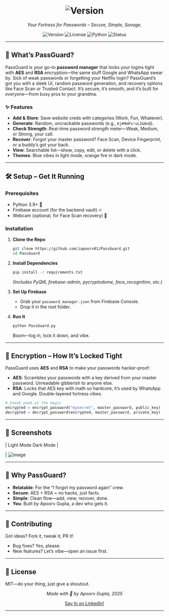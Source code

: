 
<h1 align="center">
 <img src="https://github.com/user-attachments/assets/49923bf9-9c42-4f2b-a67f-2d4ce476899f" alt="Version"/>


</h1>
<p align="center"><em>Your Fortress for Passwords – Secure, Simple, Savage.</em></p>

<p align="center">
  <img src="https://img.shields.io/badge/Version-1.0-blue?style=for-the-badge" alt="Version"/>
  <img src="https://img.shields.io/badge/License-MIT-orange?style=for-the-badge" alt="License"/>
  <img src="https://img.shields.io/badge/Python-3.9+-green?style=for-the-badge" alt="Python"/>
  <img src="https://img.shields.io/badge/Status-Awesome-ff69b4?style=for-the-badge" alt="Status"/>
</p>

---

## 🌟 What’s PassGuard?

PassGuard is your go-to **password manager** that locks your logins tight with **AES** and **RSA** encryption—the same stuff Google and WhatsApp swear by. Sick of weak passwords or forgetting your Netflix login? PassGuard’s got you with a sleek UI, random password generation, and recovery options like Face Scan or Trusted Contact. It’s secure, it’s smooth, and it’s built for *everyone*—from busy pros to your grandma.

### ✨ Features
- **Add & Store**: Save website creds with categories (Work, Fun, Whatever).  
- **Generate**: Random, uncrackable passwords (e.g., `Kj#9mPx!vL2&8nQ`).  
- **Check Strength**: Real-time password strength meter—Weak, Medium, or Strong, your call.  
- **Recover**: Forgot your master password? Face Scan, Device Fingerprint, or a buddy’s got your back.  
- **View**: Searchable list—show, copy, edit, or delete with a click.  
- **Themes**: Blue vibes in light mode, orange fire in dark mode.  

---

## 🛠️ Setup – Get It Running

### Prerequisites
- Python 3.9+ 🐍  
- Firebase account (for the backend vault) 🔥  
- Webcam (optional, for Face Scan recovery) 📸  

### Installation
1. **Clone the Repo**  
   ```bash
   git clone https://github.com/iapoorv01/PassGuard.git
   cd PassGuard
   ```

2. **Install Dependencies**  
   ```bash
   pip install -r requirements.txt
   ```
   *(Includes PyQt6, firebase-admin, pycryptodome, face_recognition, etc.)*

3. **Set Up Firebase**  
   - Grab your `password_manager.json` from Firebase Console.  
   - Drop it in the root folder.  

4. **Run It**  
   ```bash
   python PassGuard.py
   ```
   Boom—log in, lock it down, and vibe.

---

## 🔐 Encryption – How It’s Locked Tight

PassGuard uses **AES** and **RSA** to make your passwords hacker-proof:  
- **AES**: Scrambles your passwords with a key derived from your master password. Unreadable gibberish to anyone else.  
- **RSA**: Locks that AES key with math so hardcore, it’s used by WhatsApp and Google. Double-layered fortress vibes.  

```python
# Sneak peek at the magic
encrypted = encrypt_password("mysecret", master_password, public_key)
decrypted = decrypt_password(encrypted, master_password, private_key)
```

---

## 🎨 Screenshots

| Light Mode  Dark Mode |

| ![image](https://github.com/user-attachments/assets/be34da38-0d81-4c63-afa6-eee94be6ff2c)
   


---

## 🚀 Why PassGuard?

- **Relatable**: For the “I forgot my password again” crew.  
- **Secure**: AES + RSA = no hacks, just facts.  
- **Simple**: Clean flow—add, view, recover, done.  
- **You**: Built by Apoorv Gupta, a dev who gets it.

---

## 🤝 Contributing

Got ideas? Fork it, tweak it, PR it!  
- Bug fixes? Yes, please.  
- New features? Let’s vibe—open an issue first.  

---

## 📜 License

MIT—do your thing, just give a shoutout.  

<p align="center">
  <em>Made with 💪 by Apoorv Gupta, 2025</em>
</p>

<p align="center">
  <a href="https://www.linkedin.com/in/-apoorv-/">Say hi on LinkedIn!</a>
</p>


---
